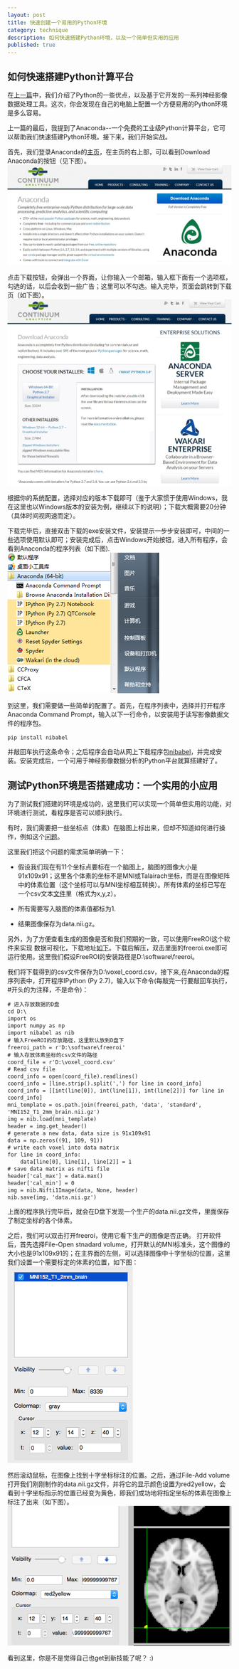 ```yaml
---
layout: post
title: 快速创建一个易用的Python环境
category: technique
description: 如何快速搭建Python环境，以及一个简单但实用的应用
published: true
---
```


## 如何快速搭建Python计算平台
在[上一篇][last_blog]中，我们介绍了Python的一些优点，以及基于它开发的一系列神经影像数据处理工具。这次，你会发现在自己的电脑上配置一个方便易用的Python环境是多么容易。

上一篇的最后，我提到了Anaconda--一个免费的工业级Python计算平台，它可以帮助我们快速搭建Python环境。接下来，我们开始实战。

首先，我们登录Anaconda的[主页][anaconda_home]，在主页的右上部，可以看到Download Anaconda的按钮（见下图）。
![Anaconda home](/images/install_anaconda/anaconda_home.JPG)

点击下载按钮，会弹出一个界面，让你输入一个邮箱，输入框下面有一个选项框，勾选的话，以后会收到一些广告；这里可以不勾选。输入完毕，页面会跳转到下载页（如下图）。
![Download page](/images/install_anaconda/anaconda_download.JPG)

根据你的系统配置，选择对应的版本下载即可（鉴于大家惯于使用Windows，我在这里也以Windows版本的安装为例，继续以下的说明）；下载大概需要20分钟（具体时间视网速而定）。

下载完毕后，直接双击下载的exe安装文件，安装提示一步步安装即可，中间的一些选项使用默认即可；安装完成后，点击Windows开始按钮，进入所有程序，会看到Anaconda的程序列表（如下图).
![Anaconda programs](/images/install_anaconda/anaconda_list.png)

到这里，我们需要做一些简单的配置了。首先，在程序列表中，选择并打开程序Anaconda Command Prompt，输入以下一行命令，以安装用于读写影像数据文件的程序包。

    pip install nibabel

并敲回车执行这条命令；之后程序会自动从网上下载程序包[nibabel][nibabel_github]，并完成安装。安装完成后，一个可用于神经影像数据分析的Python平台就算搭建好了。

## 测试Python环境是否搭建成功：一个实用的小应用
为了测试我们搭建的环境是成功的，这里我们可以实现一个简单但实用的功能，对环境进行测试，看程序是否可以顺利执行。

有时，我们需要把一些坐标点（体素）在脑图上标出来，但却不知道如何进行操作，例如这个[问题][52brain_quest]。

这里我们把这个问题的需求简单明确一下：

*   假设我们现在有11个坐标点要标在一个脑图上，脑图的图像大小是91x109x91；这里各个体素的坐标不是MNI或Talairach坐标，而是在图像矩阵中的体素位置（这个坐标可以与MNI坐标相互转换）。所有体素的坐标已写在一个csv文本[文件][data_link]里（格式为x,y,z）。

*   所有需要写入脑图的体素值都标为1.

*   结果图像保存为data.nii.gz。

另外，为了方便查看生成的图像是否和我们预期的一致，可以使用FreeROI这个软件来实现 数据可视化，下载地址[如下][freeroi_download]。下载后解压，双击里面的freeroi.exe即可运行使用。这里我们假设FreeROI的安装路径是D:\software\freeroi。

我们将下载得到的csv文件保存为D:\voxel_coord.csv，接下来,在Anaconda的程序列表中，打开程序IPython (Py 2.7)，输入以下命令(每敲完一行要敲回车执行，#开头的为注释，不是命令)：

    # 进入存放数据的D盘
    cd D:\
    import os
    import numpy as np
    import nibabel as nib
    # 输入FreeROI的存放路径，这里默认放到D盘下
    freeroi_path = r'D:\software\freeroi'
    # 输入存放体素坐标的csv文件的路径
    coord_file = r'D:\voxel_coord.csv'
    # Read csv file
    coord_info = open(coord_file).readlines()
    coord_info = [line.strip().split(',') for line in coord_info]
    coord_info = [[int(line[0]), int(line[1]), int(line[2])] for line in coord_info]
    mni_template = os.path.join(freeroi_path, 'data', 'standard', 'MNI152_T1_2mm_brain.nii.gz')
    img = nib.load(mni_template)
    header = img.get_header()
    # generate a new data, data size is 91x109x91
    data = np.zeros((91, 109, 91))
    # write each voxel into data matrix
    for line in coord_info:
        data[line[0], line[1], line[2]] = 1
    # save data matrix as nifti file
    header['cal_max'] = data.max()
    header['cal_min'] = 0
    img = nib.Nifti1Image(data, None, header)
    nib.save(img, 'data.nii.gz')

上面的程序执行完毕后，就会在D盘下发现一个生产的data.nii.gz文件，里面保存了制定坐标的各个体素。

之后，我们可以双击打开freeroi，使用它看下生产的图像是否正确。
打开软件后，首先选择File-Open stnadard volume，打开默认的MNI标准头，这个图像的大小也是91x109x91的；在主界面的左侧，可以选择图像中十字坐标的位置，这里我们设置一个需要标定的体素的位置，如下图：
![coord_config](/images/install_anaconda/coord_config.png)

然后滚动鼠标，在图像上找到十字坐标标注的位置。之后，通过File-Add volume打开我们刚刚制作的data.nii.gz文件，并将它的显示颜色设置为red2yellow，会看到十字坐标指示的位置已经变为黄色，即我们成功地将指定坐标的体素在图像上标注了出来（如下图）。
![image display](/images/install_anaconda/image_disp.png)

看到这里，你是不是觉得自己也get到新技能了呢？ :)


[last_blog]: http://sealhuang.github.io/python-in-neuroimage "Python在脑成像数据分析中的应用"
[anaconda_home]: https://store.continuum.io/cshop/anaconda "Anaconda Scientific Python Distribution"
[nibabel_github]: https://github.com/nipy/nibabel "Github of NiBabel"
[52brain_quest]: http://home.52brain.com/thread-26263-1-1.html "什么软件可以把体素在大脑的具体位置上标出来"
[data_link]: https://raw.githubusercontent.com/sealhuang/python-tutorial/master/data/voxel_coord.csv  "Data"
[freeroi_download]: http://sourceforge.net/projects/freeroi/files/FreeROI-0.2.2/freeroi-win-0.2.2.zip/download "Download FreeROI"
